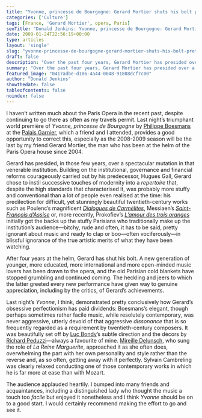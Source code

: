 ```yaml
---
title: "Yvonne, princesse de Bourgogne: Gerard Mortier shuts his bolt pretty triumphantly"
categories: ['Culture']
tags: [France, 'Gerard Mortier', opera, Paris]
seoTitle: "Donald Jenkins: Yvonne, princesse de Bourgogne: Gerard Mortier shuts his bolt pretty triumphantly"
date: 2009-01-24T22:56:19+00:00
type: articles
layout: 'single'
slug: "yvonne-princesse-de-bourgogne-gerard-mortier-shuts-his-bolt-pretty-triumphantly"  
draft: false
description: "Over the past four years, Gerard Mortier has presided over a quiet revolution in style, matched by a major shift in the audience of that venerable Parisian institution"
summary: "Over the past four years, Gerard Mortier has presided over a quiet revolution in style, matched by a major shift in the audience of that venerable Parisian institution. He initially got the backs up the stuffy Parisians who traditionally make up the institution’s audience, in blissful ignorance of the true artistic merits of what they have been watching."
featured_image: "0417adbe-d106-4a44-0048-91808dcf7c00"
author: "Donald Jenkins"
showthedate: false
tableofcontents: false
noindex: false
---
```


I haven’t written much about the Paris Opera in the recent past, despite continuing to go there as often as my travels permit. Last night’s triumphant world première of <em>Yvonne, princesse de Bourgogne</em> by [Philippe Boesmans](https://en.wikipedia.org/wiki/Philippe_Boesmans "Wikipedia Entry: Philippe Boesmans") at the [Palais Garnier](https://en.wikipedia.org/wiki/Palais_Garnier "Wikipedia Entry: Palais Garnier"), which a friend and I attended, provides a good opportunity to correct this, especially as the 2008-2009 season will be the last by my friend Gerard Mortier, the man who has been at the helm of the Paris Opera house since 2004.

Gerard has presided, in those few years, over a spectacular mutation in that venerable institution. Building on the institutional, governance and financial reforms courageously carried out by his predecessor, Hugues Gall, Gerard chose to instil successive touches of modernity into a *repertoire* that, despite the high standards that characterised it, was probably more stuffy and conventional than a lot of people even realised at the time: his predilection for difficult, yet stunningly beautiful twentieth-century works such as Poulenc’s magnificent <em>[Dialogues de Carmélites](https://fr.wikipedia.org/wiki/Dialogues_des_Carm%C3%A9lites "Dialogues des carmélites - Wikipédia")</em>, Messiaen’s <em>[Saint-François d’Assise](https://en.wikipedia.org/wiki/Saint_Fran%C3%A7ois_d'Assise "Saint François d'Assise - Wikipedia, the free encyclopedia")</em> or, more recently, Prokofiev’s <em>[L’amour des trois oranges](https://en.wikipedia.org/wiki/The_Love_for_Three_Oranges "The Love for Three Oranges - Wikipedia, the free encyclopedia")</em> initially got the backs up the stuffy Parisians who traditionally make up the institution’s audience—bitchy, rude and often, it has to be said, pretty ignorant about music and ready to clap or boo—often vociferously—in blissful ignorance of the true artistic merits of what they have been watching.

After four years at the helm, Gerard has shut his bolt. A new generation of younger, more educated, more international and more open-minded music lovers has been drawn to the opera, and the old Parisian cold blankets have stopped grumbling and continued coming. The heckling and jeers to which the latter greeted every new performance have given way to genuine appreciation, including by the critics, of Gerard’s achievements.

Last night’s <em>Yvonne</em>, I think, demonstrated pretty conclusively how Gerard’s obsessive perfectionism has paid dividends: Boesmans’s elegant, though perhaps sometimes rather facile music, while resolutely contemporary, was never aggressive, utterly devoid of that aggressive *dissonance* that is so frequently regarded as a requirement by twentieth-century composers. It was beautifully set off by [Luc Bondy](https://en.wikipedia.org/wiki/Luc_Bondy "Wikipedia Entry: Luc Bondy")’s subtle direction and the décors by [Richard Peduzzi](https://en.wikipedia.org/wiki/Richard_Peduzzi "Wikipedia Entry: Richard Peduzzi")—always a favourite of mine. [Mireille Delunsch](https://en.wikipedia.org/wiki/Mireille_Delunsch "Wikipedia Entry: Mireille Delunsch"), who sung the role of <em>La Reine Marguerite</em>, approached it as she often does, overwhelming the part with her own personality and style rather than the reverse and, as so often, getting away with it perfectly. Sylvain Cambreling was clearly relaxed conducting one of those contemporary works in which he is far more at ease than with Mozart.

The audience applauded heartily. I bumped into many friends and acquaintances, including a distinguished lady who thought the music a touch too *facile* but enjoyed it nonetheless and I think <em>Yvonne</em> should be on to a good start. I would certainly recommend making the effort to go and see it.